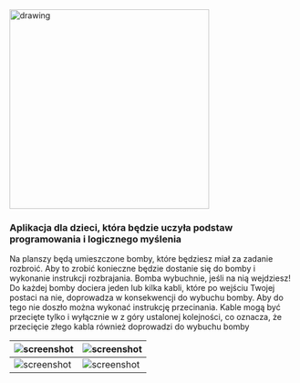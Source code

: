
<img src="https://i.imgur.com/ciERZx4.png" alt="drawing" width="350"/>
<p align="center"><h3>Aplikacja dla dzieci, która będzie uczyła podstaw programowania i logicznego myślenia</h3></p>
Na planszy będą umieszczone bomby, które będziesz miał za zadanie rozbroić. Aby to zrobić konieczne będzie dostanie się do bomby i wykonanie instrukcji rozbrajania. Bomba wybuchnie, jeśli na nią wejdziesz! Do każdej bomby dociera jeden lub kilka kabli, które po wejściu Twojej postaci na nie, doprowadza w konsekwencji do wybuchu bomby. Aby do tego nie doszło można wykonać instrukcję przecinania. Kable mogą być przecięte tylko i wyłącznie w z góry ustalonej kolejności, co oznacza, że przecięcie złego kabla również doprowadzi do wybuchu bomby



|![screenshot](https://i.imgur.com/rsWEJup.png)|![screenshot](https://i.imgur.com/FTnPnrf.png)|
|--|--|
|![screenshot](https://i.imgur.com/LjR4LY9.png)|![screenshot](https://i.imgur.com/2b7LDL5.png)|
